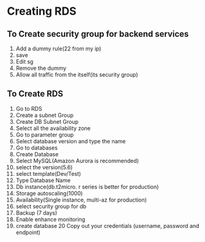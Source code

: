 # Creating RDS

## To Create security group for backend services

1. Add a dummy rule(22 from my ip)
2. save
3. Edit sg
4. Remove the dummy
5. Allow all traffic from the itself(its security group)

## To Create RDS

1. Go to RDS
2. Create a subnet Group
3. Create DB Subnet Group
4. Select all the availability zone
5. Go to parameter group
6. Select database version and type the name
7. Go to databases
8. Create Database
9. Select MySQL(Amazon Aurora is recommended)
10. select the version(5.6)
11. select template(Dev/Test)
12. Type Database Name
13. Db instance(db.t2micro. r series is better for production)
14. Storage autoscaling(1000)
15. Availability(Single instance, multi-az for production)
16. select security group for db
17. Backup (7 days)
18. Enable enhance monitoring
19. create database
    20 Copy out your credentials (username, password and endpoint)
